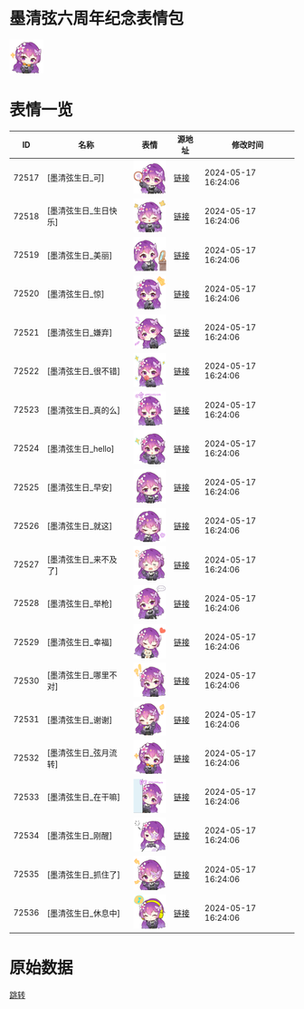 # 墨清弦六周年纪念表情包

<img src="./cover.png" height="60" alt="cover" />

# 表情一览

|ID|名称|表情|源地址|修改时间|
|----|----|----|----|----|
|72517|[墨清弦生日_可]|<img src="./pic/072517_%5B墨清弦生日_可%5D.png" height="60" alt="可"/>|[链接](https://i0.hdslb.com/bfs/emote/0a39ac52c830ddd305d4855d2ae7d913622e9582.png)|2024-05-17 16:24:06|
|72518|[墨清弦生日_生日快乐]|<img src="./pic/072518_%5B墨清弦生日_生日快乐%5D.png" height="60" alt="生日快乐"/>|[链接](https://i0.hdslb.com/bfs/emote/51c87d9151df09bf611d48333244a6e6da7b4503.png)|2024-05-17 16:24:06|
|72519|[墨清弦生日_美丽]|<img src="./pic/072519_%5B墨清弦生日_美丽%5D.png" height="60" alt="美丽"/>|[链接](https://i0.hdslb.com/bfs/emote/4db71665a3b7944431a8e8a14fca3e7ff5563886.png)|2024-05-17 16:24:06|
|72520|[墨清弦生日_惊]|<img src="./pic/072520_%5B墨清弦生日_惊%5D.png" height="60" alt="惊"/>|[链接](https://i0.hdslb.com/bfs/emote/60f6068dae688136ec0d88a1c27e039f3ef0eb4d.png)|2024-05-17 16:24:06|
|72521|[墨清弦生日_嫌弃]|<img src="./pic/072521_%5B墨清弦生日_嫌弃%5D.png" height="60" alt="嫌弃"/>|[链接](https://i0.hdslb.com/bfs/emote/f443f4ec04e23b92e6bc4b7a8da517e4a03c435e.png)|2024-05-17 16:24:06|
|72522|[墨清弦生日_很不错]|<img src="./pic/072522_%5B墨清弦生日_很不错%5D.png" height="60" alt="很不错"/>|[链接](https://i0.hdslb.com/bfs/emote/541a453cef5128521cd3b0ca8e7a44ac80b3318d.png)|2024-05-17 16:24:06|
|72523|[墨清弦生日_真的么]|<img src="./pic/072523_%5B墨清弦生日_真的么%5D.png" height="60" alt="真的么"/>|[链接](https://i0.hdslb.com/bfs/emote/694dfe46e6de8a8589e23783a8fbaaba06e782d1.png)|2024-05-17 16:24:06|
|72524|[墨清弦生日_hello]|<img src="./pic/072524_%5B墨清弦生日_hello%5D.png" height="60" alt="hello"/>|[链接](https://i0.hdslb.com/bfs/emote/2e23b3109dbc63fcf3b6351c70d36d57f9df7b06.png)|2024-05-17 16:24:06|
|72525|[墨清弦生日_早安]|<img src="./pic/072525_%5B墨清弦生日_早安%5D.png" height="60" alt="早安"/>|[链接](https://i0.hdslb.com/bfs/emote/9c60a58ecb9aab1245977a7f4f20dbd543ee43b8.png)|2024-05-17 16:24:06|
|72526|[墨清弦生日_就这]|<img src="./pic/072526_%5B墨清弦生日_就这%5D.png" height="60" alt="就这"/>|[链接](https://i0.hdslb.com/bfs/emote/c675bee04977e8b525a068eca688a8989fb4742e.png)|2024-05-17 16:24:06|
|72527|[墨清弦生日_来不及了]|<img src="./pic/072527_%5B墨清弦生日_来不及了%5D.png" height="60" alt="来不及了"/>|[链接](https://i0.hdslb.com/bfs/emote/7550b24dd5ddfb1bc89555d8c7638e9671fb9072.png)|2024-05-17 16:24:06|
|72528|[墨清弦生日_举枪]|<img src="./pic/072528_%5B墨清弦生日_举枪%5D.png" height="60" alt="举枪"/>|[链接](https://i0.hdslb.com/bfs/emote/6de5efd7fe0c5084bc9ed799ea5abbb3e3d4289b.png)|2024-05-17 16:24:06|
|72529|[墨清弦生日_幸福]|<img src="./pic/072529_%5B墨清弦生日_幸福%5D.png" height="60" alt="幸福"/>|[链接](https://i0.hdslb.com/bfs/emote/e79b56f2a3bb1b7ccded8f128f7d01e28eef1037.png)|2024-05-17 16:24:06|
|72530|[墨清弦生日_哪里不对]|<img src="./pic/072530_%5B墨清弦生日_哪里不对%5D.png" height="60" alt="哪里不对"/>|[链接](https://i0.hdslb.com/bfs/emote/9cfd7c19c1a55b535e36fe4eb08f76b9ddeb378b.png)|2024-05-17 16:24:06|
|72531|[墨清弦生日_谢谢]|<img src="./pic/072531_%5B墨清弦生日_谢谢%5D.png" height="60" alt="谢谢"/>|[链接](https://i0.hdslb.com/bfs/emote/0ee2aea9cbaece8d3a71ea56829bfb1b2226fdab.png)|2024-05-17 16:24:06|
|72532|[墨清弦生日_弦月流转]|<img src="./pic/072532_%5B墨清弦生日_弦月流转%5D.png" height="60" alt="弦月流转"/>|[链接](https://i0.hdslb.com/bfs/emote/ed803554c15794166004db750e5675ebbfee5a50.png)|2024-05-17 16:24:06|
|72533|[墨清弦生日_在干嘛]|<img src="./pic/072533_%5B墨清弦生日_在干嘛%5D.png" height="60" alt="在干嘛"/>|[链接](https://i0.hdslb.com/bfs/emote/e041dc1adcdabc7664ada0b8ef95d515c9182684.png)|2024-05-17 16:24:06|
|72534|[墨清弦生日_刚醒]|<img src="./pic/072534_%5B墨清弦生日_刚醒%5D.png" height="60" alt="刚醒"/>|[链接](https://i0.hdslb.com/bfs/emote/ba13d7a3911c7071287f1fdf4f44f4fcf6fcca4a.png)|2024-05-17 16:24:06|
|72535|[墨清弦生日_抓住了]|<img src="./pic/072535_%5B墨清弦生日_抓住了%5D.png" height="60" alt="抓住了"/>|[链接](https://i0.hdslb.com/bfs/emote/55eca8cc417a7b79fa493513aedff857a141afb6.png)|2024-05-17 16:24:06|
|72536|[墨清弦生日_休息中]|<img src="./pic/072536_%5B墨清弦生日_休息中%5D.png" height="60" alt="休息中"/>|[链接](https://i0.hdslb.com/bfs/emote/2dc4665f2aa357155e226ddf09df2f336e5b9725.png)|2024-05-17 16:24:06|

# 原始数据

[跳转](./raw.json)


